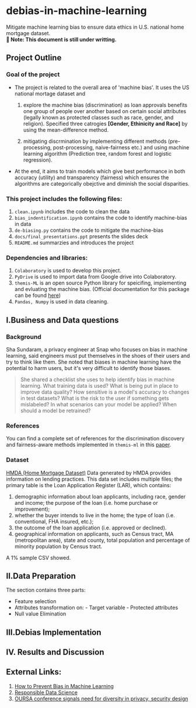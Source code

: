 # debias-in-machine-learning
Mitigate machine learning bias to ensure data ethics in U.S. national home mortgage dataset.  
**:memo: Note: This document is still under writting.**  


## Project Outline 

 ### Goal of the project
 - The project is related to the overall area of 'machine bias'. It uses the US national mortage dataset and 
	1. explore the machine bias (discrimination) as loan approvals benefits one group of people over another based on certain social attributes (legally known as protected classes such as race, gender, and religion). Specified three catrogies **[**Gender, Ethinicity and Race**]** by using the mean-difference method. 
	
	2. mitigating discrmination by implementing different methods (pre-processing, post-processing, naive-fairness etc.) and using machine learning algorithm (Prediction tree, random forest and logistic regression). 
 - At the end,  it aims to train models which give best performance in both accuracy (utility) and transparency (fairness) which ensures the algorithms are categorically obejctive and diminish the social disparities. 
 
 ### This project includes the following files:   
1.  `clean.ipynb` includes the code to clean the data   
2. `bias_indentification.ipynb` contains the code to identify machine-bias in data  
3. `de-biasing.py` contains the code to mitigate the machine-bias  
4.   `docs/final_presentations.ppt` presents the slides deck   
5.  `README.md` summarzies and introduces the project 
  
 ### Dependencies and libraries: 
1.   `Colaboratory`  is used to develop this project.  
2.   `PyDrive` is used to import data from Google drive into Colaboratory.  
3.  `themis-ML`  is an open source Python library for speicifing, implementing and evluating the machine bias.  (Official documentation for this package can be found [here](http://themis-ml.readthedocs.io/en/latest/))   
4.  `Pandas, Numpy` is used in data cleaning.
 


## I.Business and Data questions

 ### Background
Sha Sundaram, a privacy engineer at Snap who focuses on bias in machine learning, said engineers must put themselves in the shoes of their users and try to think like them. She noted that biases in machine learning have the potential to harm users, but it's very difficult to identify those biases.
> She shared a checklist she uses to help identify bias in machine learning. 
>What training data is used? 
>What is being put in place to improve data quality? 
>How sensitive is a model's accuracy to changes in test datasets? 
>What is the risk to the user if something gets mislabeled? 
>In what scenarios can your model be applied?  When should a model be retrained?


### References

You can find a complete set of references for the discrimination discovery and fairness-aware methods implemented in  `themis-ml`  in this  [paper](https://github.com/cosmicBboy/themis-ml/blob/master/paper/main.pdf).

 ### Dataset 
[HMDA (Home Mortgage Dataset)](https://www.propublica.org/datastore/dataset/home-mortgage-disclosure-act)
	Data generated by HMDA provides information on lending practices. This data set includes multiple files; the primary table is the Loan Application Register (LAR), which contains:

1.   demographic information about loan applicants, including race, gender and income;
   the purpose of the loan (i.e. home purchase or improvement);
2.   whether the buyer intends to live in the home; the type of loan (i.e. conventional, FHA insured, etc.);
3.   the outcome of the loan application (i.e. approved or declined).
4.   geographical information on applicants, such as Census tract, MA (metropolitan area), state and county, total population and percentage of minority population by Census tract.  

A 1% sample CSV showed. 


## II.Data Preparation 
The section contains three parts:
 - Feature selection 
 - Attributes transformation  on:
			 - Target variable
			 - Protected attributes  		 
- Null value Elimination 
 
 

## III.Debias Implementation 

## IV. Results and Discussion


## External Links:
1. [How to Prevent Bias in Machine Learning](https://becominghuman.ai/how-to-prevent-bias-in-machine-learning-fbd9adf1198) 
2. [Responsible Data Science](https://medium.com/arena-tech-blog/responsible-data-science-54cf3fe76f4b)
3. [OURSA conference signals need for diversity in privacy, security design](https://iapp.org/news/a/oursa-conference-signals-need-for-diversity-in-privacy-security-design/)
<!--stackedit_data:
eyJoaXN0b3J5IjpbLTUyMTk1NzA3MiwtMTA0MDgzNTEzNV19
-->